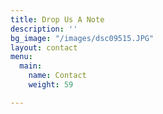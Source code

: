 ```yaml
---
title: Drop Us A Note
description: ''
bg_image: "/images/dsc09515.JPG"
layout: contact
menu:
  main:
    name: Contact
    weight: 59

---
```

